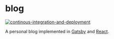 # blog

[![continous-integration-and-deployment](https://github.com/jpfulton/blog/actions/workflows/cicd.yml/badge.svg)](https://github.com/jpfulton/blog/actions/workflows/cicd.yml)

A personal blog implemented in [Gatsby](https://www.gatsbyjs.com/) and
[React](https://react.dev).
